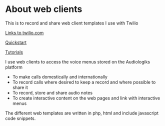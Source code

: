 About web clients
===
This is to record and share web client templates I use with Twilio

<a href="https://www.twilio.com/">Links to twilio.com</a>

<a href="https://www.twilio.com/docs/quickstart">Quickstart</a>

<a href="https://www.twilio.com/docs/tutorials?order_by=-popularity_rank">Tutorials</a>

I use web clients to access the voice menus stored on the Audiologiks platform

* To make calls domestically and internationally
* To record calls where desired to keep a record and where possible to share it
* To record, store and share audio notes
* To create interactive content on the web pages and link with interactive menus

The different web templates are written in php, html and include javascript code snippets.
